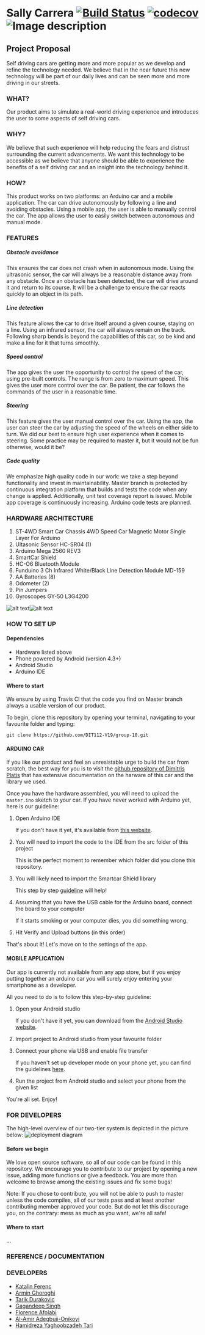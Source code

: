 # Sally Carrera  [![Build Status](https://travis-ci.org/DIT112-V19/group-10.svg?branch=master)](https://travis-ci.org/DIT112-V19/group-10) [![codecov](https://codecov.io/gh/DIT112-V19/group-10/branch/master/graph/badge.svg)](https://codecov.io/gh/DIT112-V19/group-10/branch/master) ![Image description](https://vignette.wikia.nocookie.net/pixar/images/4/4b/Sally_carrera.png/revision/latest?cb=20140314011950)

## Project Proposal
Self driving cars are getting more and more popular as we develop and refine the technology needed. We believe that in the near future this new technology will be part of our daily lives and can be seen more and more driving in our streets.

### WHAT? 
Our product aims to simulate a real-world driving experience and introduces the user to some aspects of self driving cars.

### WHY?
We believe that such experience will help reducing the fears and distrust surrounding the current advancements. We want this technology to be accessible as we believe that anyone should be able to experience the benefits of a self driving car and an insight into the technology behind it.

### HOW?
This product works on two platforms: an Arduino car and a mobile application.
The car can drive autonomously by following a line and avoiding obstacles. Using a mobile app, the user is able to manually control the car. The app allows the user to easily switch between autonomous and manual mode.


### FEATURES

##### Obstacle avoidance
This ensures the car does not crash when in autonomous mode. Using the ultrasonic sensor, the car will always be a reasonable distance away from any obstacle. Once an obstacle has been detected, the car will drive around it and return to its course. It will be a challenge to ensure the car reacts quickly to an object in its path.

##### Line detection
This feature allows the car to drive itself around a given course, staying on a line. Using an infrared sensor, the car will always remain on the track. Following sharp bends is beyond the capabilities of this car, so be kind and make a line for it that turns smoothly.

##### Speed control
The app gives the user the opportunity to control the speed of the car, using pre-built controls. The range is from zero to maximum speed. This gives the user more control over the car. Be patient, the car follows the commands of the user in a reasonable time.

##### Steering
This feature gives the user manual control over the car. Using the app, the user can steer the car by adjusting the speed of the wheels on either side to turn. We did our best to ensure high user experience when it comes to steering. Some practice may be required to master it, but it would not be fun otherwise, would it be?

##### Code quality
We emphasize high quality code in our work: we take a step beyond functionality and invest in maintainability. Master branch is protected by continuous integration platform that builds and tests the code when any change is applied. Additionally, unit test coverage report is issued. Mobile app coverage is continuously increasing. Arduino code tests are planned.


### HARDWARE ARCHITECTURE

 1. ST-4WD Smart Car Chassis 4WD Speed Car Magnetic Motor Single Layer For Arduino
 2. Ultasonic Sensor HC-SR04 (1)
 3. Arduino Mega 2560 REV3
 4. SmartCar Shield
 4. HC-O6 Bluetooth Module
 5. Funduino 3 Ch Infrared White/Black Line Detection Module MD-159
 6. AA Batteries (8)
 7. Odometer (2)
 8. Pin Jumpers
 9. Gyroscopes GY-50 L3G4200
 
 ![alt text](https://github.com/DIT112-V19/group-10/blob/documentation/car2.jpg)![alt text](https://github.com/DIT112-V19/group-10/blob/documentation/car1.jpg)
 
 ### HOW TO SET UP 
 
 #### Dependencies
  - Hardware listed above
  - Phone powered by Android (version 4.3+)
  - Android Studio
  - Arduino IDE
  
  #### Where to start
  
 We ensure by using Travis CI that the code you find on Master branch always a usable version of our product.
 
 To begin, clone this repository by opening your terminal, navigating to your favourite folder and typing:
    
  ```
  git clone https://github.com/DIT112-V19/group-10.git
  ```
  
  #### ARDUINO CAR
  
  If you like our product and feel an unresistable urge to build the car from scratch, the best way for you is to visit the [github repository of Dimitris Platis](https://github.com/platisd/smartcar_shield) that has extensive documentation on the harware of this car and the library we used.
  
  Once you have the hardware assembled, you will need to upload the ```master.ino``` sketch to your car. If you have never worked with Arduino yet, here is our guideline:
  
  1. Open Arduino IDE
      
      If you don't have it yet, it's available from [this website](https://www.arduino.cc/en/Main/Software).
      
  2. You will need to import the code to the IDE from the src folder of this project
  
      This is the perfect moment to remember which folder did you clone this repository.
      
  3. You will likely need to import the Smartcar Shield library
  
       This step by step [guideline](https://www.ardu-badge.com/Smartcar%20shield) will help!
       
   4. Assuming that you have the USB cable for the Arduino board, connect the board to your computer
   
       If it starts smoking or your computer dies, you did something wrong.
       
   5. Hit Verify and Upload buttons (in this order)
   
   That's about it! Let's move on to the settings of the app.
  
  
  #### MOBILE APPLICATION
 
 Our app is currently not available from any app store, but if you enjoy putting together an arduino car you will surely enjoy entering your smartphone as a developer.
 
 All you need to do is to follow this step-by-step guideline:

1. Open your Android studio

     If you don't have it yet, you can download from the [Android Studio website](https://developer.android.com/studio).
  
2. Import project to Android studio from your favourite folder
  
3. Connect your phone via USB and enable file transfer

     If you haven't set up developer mode on your phone yet, you can find the guidelines [here](https://www.digitaltrends.com/mobile/how-to-get-developer-options-on-android/).
  
4. Run the project from Android studio and select your phone from the given list

You're all set. Enjoy!

 ### FOR DEVELOPERS
 
 The high-level overview of our two-tier system is depicted in the picture below:
![deployment diagram](https://github.com/DIT112-V19/group-10/blob/documentation/DeploymentDiagram.png)

 #### Before we begin
  
  We love open source software, so all of our code can be found in this repository. We encourage you to contribute to our project by opening a new issue, adding more functions or give a feedback. You are more than welcome to browse among the existing issues and fix some bugs!
  
  Note: If you chose to contribute, you will not be able to push to master unless the code compiles, all of our tests pass and at least another contributing member approved your code. But do not let this discourage you, on the contrary: mess as much as you want, we're all safe!
  
  #### Where to start
  ...
  
  ### REFERENCE / DOCUMENTATION
  
  ### DEVELOPERS
 
 - [Katalin Ferenc](https://github.com/ferenckata)
 - [Armin Ghoroghi](https://github.com/armin2118)
 - [Tarik Durakovic](https://github.com/tarikdurakovic)
 - [Gagandeep Singh](https://github.com/gagan0723)
 - [Florence Afolabi](https://github.com/florenceafo)
 - [Al-Amir Adegbuji-Onikoyi](https://github.com/amirneutron)
 - [Hamidreza Yaghoobzadeh Tari](https://github.com/Masiha77)
